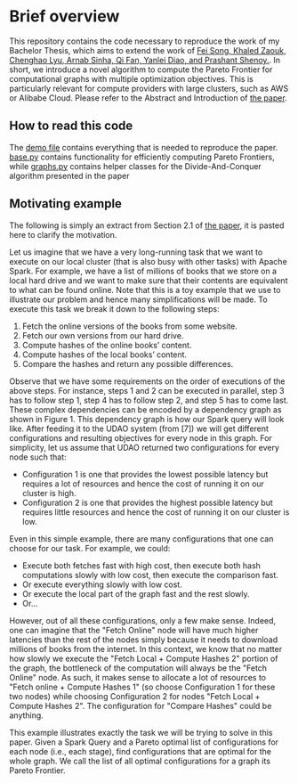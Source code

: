 # Brief overview 

This repository contains the code necessary to reproduce the work of my Bachelor Thesis, which aims to extend the work of [Fei Song, Khaled Zaouk, Chenghao Lyu, Arnab Sinha, Qi Fan, Yanlei Diao, and Prashant Shenoy.](https://ieeexplore.ieee.org/document/9458826). In short, we introduce a novel algorithm to compute the Pareto Frontier for computational graphs with multiple optimization objectives. This is particularly relevant for compute providers with large clusters, such as AWS or Alibabe Cloud. Please refer to the Abstract and Introduction of [the paper](paper.pdf). 

## How to read this code 

The [demo file](demo.ipynb) contains everything that is needed to reproduce the paper. [base.py](base.py) contains functionality for efficiently computing Pareto Frontiers, while [graphs.py](graphs.py) contains helper classes for the Divide-And-Conquer algorithm presented in the paper

## Motivating example 

The following is simply an extract from Section 2.1 of [the paper](paper.pdf), it is pasted here to clarify the motivation.

Let us imagine that we have a very long-running task that we want to execute on our local cluster (that is also busy with other tasks) with Apache Spark. For example, we have a list of millions of books that we store on a local hard drive and we want to make sure that their contents are equivalent to what can be found online. Note that this is a toy example that we use to illustrate our problem and hence many simplifications will be made. To execute this task we break it down to the following steps:

1. Fetch the online versions of the books from some website.
2. Fetch our own versions from our hard drive.
3. Compute hashes of the online books’ content.
4. Compute hashes of the local books’ content.
5. Compare the hashes and return any possible differences.

Observe that we have some requirements on the order of executions of the above steps. For instance, steps 1 and 2 can be executed in parallel, step 3 has to follow step 1, step 4 has to follow step 2, and step 5 has to come last. These complex dependencies can be encoded by a dependency graph as shown in Figure 1. This dependency graph is how our Spark query will look like. After feeding it to the UDAO system (from [7]) we will get different configurations and resulting objectives for every node in this graph. For simplicity, let us assume that UDAO returned two configurations for every node such that:

- Configuration 1 is one that provides the lowest possible latency but requires a lot of resources and hence the cost of running it on our cluster is high.
- Configuration 2 is one that provides the highest possible latency but requires little resources and hence the cost of running it on our cluster is low.

Even in this simple example, there are many configurations that one can choose for our task. For example, we could:

- Execute both fetches fast with high cost, then execute both hash computations slowly with low cost, then execute the comparison fast.
- Or execute everything slowly with low cost.
- Or execute the local part of the graph fast and the rest slowly.
- Or...

However, out of all these configurations, only a few make sense. Indeed, one can imagine that the "Fetch Online" node will have much higher latencies than the rest of the nodes simply because it needs to download millions of books from the internet. In this context, we know that no matter how slowly we execute the "Fetch Local + Compute Hashes 2" portion of the graph, the bottleneck of the computation will always be the "Fetch Online" node. As such, it makes sense to allocate a lot of resources to "Fetch online + Compute Hashes 1" (so choose Configuration 1 for these two nodes) while choosing Configuration 2 for nodes "Fetch Local + Compute Hashes 2". The configuration for "Compare Hashes" could be anything.

This example illustrates exactly the task we will be trying to solve in this paper. Given a Spark Query and a Pareto optimal list of configurations for each node (i.e., each stage), find configurations that are optimal for the whole graph. We call the list of all optimal configurations for a graph its Pareto Frontier.
